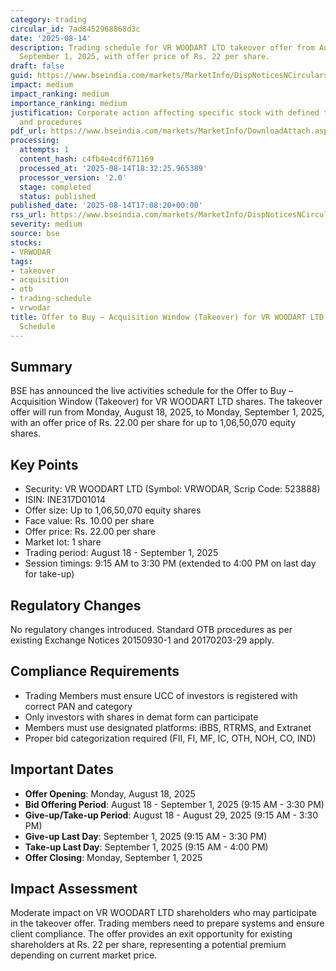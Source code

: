 ```yaml
---
category: trading
circular_id: 7ad8452968868d3c
date: '2025-08-14'
description: Trading schedule for VR WOODART LTD takeover offer from August 18 to
  September 1, 2025, with offer price of Rs. 22 per share.
draft: false
guid: https://www.bseindia.com/markets/MarketInfo/DispNoticesNCirculars.aspx?Noticeid={A1AD7AB5-A51B-411B-A45D-07C0E4C79E35}&noticeno=20250814-61&dt=08/14/2025&icount=61&totcount=67&flag=0
impact: medium
impact_ranking: medium
importance_ranking: medium
justification: Corporate action affecting specific stock with defined trading timeline
  and procedures
pdf_url: https://www.bseindia.com/markets/MarketInfo/DownloadAttach.aspx?id=20250814-61&attachedId=
processing:
  attempts: 1
  content_hash: c4fb4e4cdf671169
  processed_at: '2025-08-14T18:32:25.965389'
  processor_version: '2.0'
  stage: completed
  status: published
published_date: '2025-08-14T17:08:20+00:00'
rss_url: https://www.bseindia.com/markets/MarketInfo/DispNoticesNCirculars.aspx?Noticeid={A1AD7AB5-A51B-411B-A45D-07C0E4C79E35}&noticeno=20250814-61&dt=08/14/2025&icount=61&totcount=67&flag=0
severity: medium
source: bse
stocks:
- VRWODAR
tags:
- takeover
- acquisition
- otb
- trading-schedule
- vrwodar
title: Offer to Buy – Acquisition Window (Takeover) for VR WOODART LTD - Live Activities
  Schedule
---
```


## Summary

BSE has announced the live activities schedule for the Offer to Buy – Acquisition Window (Takeover) for VR WOODART LTD shares. The takeover offer will run from Monday, August 18, 2025, to Monday, September 1, 2025, with an offer price of Rs. 22.00 per share for up to 1,06,50,070 equity shares.

## Key Points

- Security: VR WOODART LTD (Symbol: VRWODAR, Scrip Code: 523888)
- ISIN: INE317D01014
- Offer size: Up to 1,06,50,070 equity shares
- Face value: Rs. 10.00 per share
- Offer price: Rs. 22.00 per share
- Market lot: 1 share
- Trading period: August 18 - September 1, 2025
- Session timings: 9:15 AM to 3:30 PM (extended to 4:00 PM on last day for take-up)

## Regulatory Changes

No regulatory changes introduced. Standard OTB procedures as per existing Exchange Notices 20150930-1 and 20170203-29 apply.

## Compliance Requirements

- Trading Members must ensure UCC of investors is registered with correct PAN and category
- Only investors with shares in demat form can participate
- Members must use designated platforms: iBBS, RTRMS, and Extranet
- Proper bid categorization required (FII, FI, MF, IC, OTH, NOH, CO, IND)

## Important Dates

- **Offer Opening**: Monday, August 18, 2025
- **Bid Offering Period**: August 18 - September 1, 2025 (9:15 AM - 3:30 PM)
- **Give-up/Take-up Period**: August 18 - August 29, 2025 (9:15 AM - 3:30 PM)
- **Give-up Last Day**: September 1, 2025 (9:15 AM - 3:30 PM)
- **Take-up Last Day**: September 1, 2025 (9:15 AM - 4:00 PM)
- **Offer Closing**: Monday, September 1, 2025

## Impact Assessment

Moderate impact on VR WOODART LTD shareholders who may participate in the takeover offer. Trading members need to prepare systems and ensure client compliance. The offer provides an exit opportunity for existing shareholders at Rs. 22 per share, representing a potential premium depending on current market price.